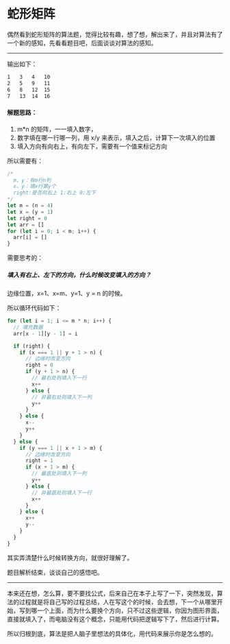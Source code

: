 # 蛇形矩阵

偶然看到蛇形矩阵的算法题，觉得比较有趣，想了想，解出来了，并且对算法有了一个新的感知，先看看题目吧，后面谈谈对算法的感知。

---

输出如下：

```txt
1   3   4   10
2   5   9   11
6   8   12  15
7   13  14  16
```

#### 解题思路：

1. m\*n 的矩阵，一一填入数字，
2. 数字填在哪一行哪一列，用 x/y 来表示，填入之后，计算下一次填入的位置
3. 填入方向有向右上，有向左下，需要有一个值来标记方向

所以需要有：

```js
/*
  m、y：有m行n列
  x、y：填x行第y个
  right:是否向右上 1:右上 0:左下
*/
let m = (n = 4)
let x = (y = 1)
let right = 0
let arr = []
for (let i = 0; i < m; i++) {
  arr[i] = []
}
```

需要思考的：

##### 填入有右上、左下的方向，什么时候改变填入的方向？

边缘位置，x=1、x=m、y=1、y = n 的时候。

所以循环代码如下：

```js
for (let i = 1; i <= m * n; i++) {
  // 填充数据
  arr[x - 1][y - 1] = i

  if (right) {
    if (x === 1 || y + 1 > n) {
      // 边缘时改变方向
      right = 0
      if (y + 1 > n) {
        // 最右处则填入下一行
        x++
      } else {
        // 非最右处则填入下一列
        y++
      }
    } else {
      x--
      y++
    }
  } else {
    if (y === 1 || x + 1 > m) {
      // 边缘时改变方向
      right = 1
      if (x + 1 > m) {
        // 最底处则填入下一列
        y++
      } else {
        // 非最底处则填入下一行
        x++
      }
    } else {
      x++
      y--
    }
  }
}
```

其实弄清楚什么时候转换方向，就很好理解了。

题目解析结束，谈谈自己的感悟吧。

---

本来还在想，怎么算，要不要找公式，后来自己在本子上写了一下，突然发现，算法的过程就是将自己写的过程总结，人在写这个的时候，会去想，下一个从哪里开始，写到哪一个上面，而为什么要换个方向，只不过这些逻辑，你因为图形界面，直接就填入了，而电脑没有这个概念，只能用代码把逻辑写下了，然后进行计算。

所以归根到底，算法是把人脑子里想法的具体化，用代码来展示你是怎么想的。
